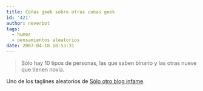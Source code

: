 ```yaml
---
title: Coñas geek sobre otras coñas geek
id: '421'
author: neverbot
tags:
  - humor
  - pensamientos aleatorios
date: 2007-04-18 18:53:31
---
```


> Sólo hay 10 tipos de personas, las que saben binario y las otras nueve que tienen novia.

Uno de los taglines aleatorios de [Sólo otro blog infame](http://solo.infames.org/).
